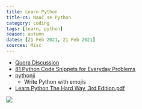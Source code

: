 ```yaml
---
title: Learn Python
title-cs: Nauč se Python
category: coding
tags: [learn, python]
season: autumn
dates: [21 Feb 2021, 21 Feb 2021]
sources: Misc
---
```


* [Quora Discussion](https://www.quora.com/How-should-I-start-learning-Python-1)
* [81 Python Code Snippets for Everyday Problems](https://therenegadecoder.com/code/python-code-snippets-for-everyday-problems/)
* [pythonji](https://github.com/gahjelle/pythonji)
	* Write Python with emojis
* [Learn Python The Hard Way, 3rd Edition.pdf](https://github.com/one-data-cookie/digi-garden/raw/master/assets/src/Learn-Python-The-Hard-Way.pdf)

![](../../assets/src/r-vs-python.png)